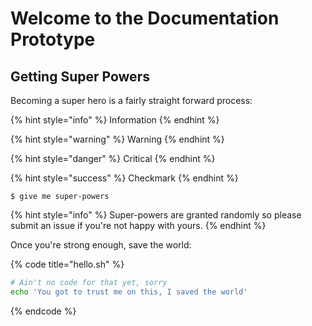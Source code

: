# Welcome to the Documentation Prototype

## Getting Super Powers

Becoming a super hero is a fairly straight forward process:

{% hint style="info" %}
Information
{% endhint %}

{% hint style="warning" %}
Warning
{% endhint %}

{% hint style="danger" %}
Critical
{% endhint %}

{% hint style="success" %}
Checkmark
{% endhint %}

```
$ give me super-powers
```

{% hint style="info" %}
 Super-powers are granted randomly so please submit an issue if you're not happy with yours.
{% endhint %}

Once you're strong enough, save the world:

{% code title="hello.sh" %}
```bash
# Ain't no code for that yet, sorry
echo 'You got to trust me on this, I saved the world'
```
{% endcode %}



